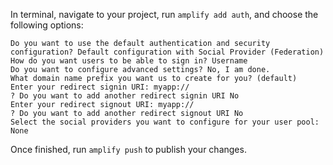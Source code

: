 In terminal, navigate to your project, run `amplify add auth`, and choose the following options:

```terminal
Do you want to use the default authentication and security configuration? Default configuration with Social Provider (Federation)
How do you want users to be able to sign in? Username
Do you want to configure advanced settings? No, I am done.
What domain name prefix you want us to create for you? (default)
Enter your redirect signin URI: myapp://
? Do you want to add another redirect signin URI No
Enter your redirect signout URI: myapp://
? Do you want to add another redirect signout URI No
Select the social providers you want to configure for your user pool: None
```

Once finished, run `amplify push` to publish your changes.
